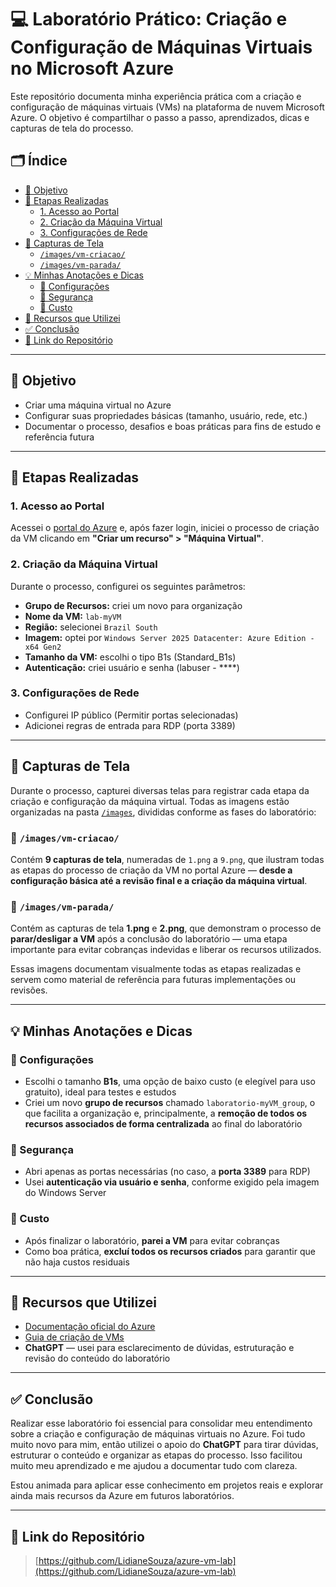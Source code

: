 # 💻 Laboratório Prático: Criação e Configuração de Máquinas Virtuais no Microsoft Azure

Este repositório documenta minha experiência prática com a criação e configuração de máquinas virtuais (VMs) na plataforma de nuvem Microsoft Azure. O objetivo é compartilhar o passo a passo, aprendizados, dicas e capturas de tela do processo.

## 🗂️ Índice

- [🎯 Objetivo](#-objetivo)  
- [🧱 Etapas Realizadas](#-etapas-realizadas)  
  - [1. Acesso ao Portal](#1-acesso-ao-portal)  
  - [2. Criação da Máquina Virtual](#2-criação-da-máquina-virtual)  
  - [3. Configurações de Rede](#3-configurações-de-rede)  
- [📸 Capturas de Tela](#-capturas-de-tela)  
  - [`/images/vm-criacao/`](#imagesvm-criacao)  
  - [`/images/vm-parada/`](#imagesvm-parada)  
- [💡 Minhas Anotações e Dicas](#-minhas-anotações-e-dicas)  
  - [🔧 Configurações](#-configurações)  
  - [🔐 Segurança](#-segurança)  
  - [💸 Custo](#-custo)  
- [🔗 Recursos que Utilizei](#-recursos-que-utilizei)  
- [✅ Conclusão](#-conclusão)  
- [🔗 Link do Repositório](#-link-do-repositório)

---

## 🎯 Objetivo

- Criar uma máquina virtual no Azure  
- Configurar suas propriedades básicas (tamanho, usuário, rede, etc.)  
- Documentar o processo, desafios e boas práticas para fins de estudo e referência futura  

---

## 🧱 Etapas Realizadas

### 1. Acesso ao Portal
Acessei o [portal do Azure](https://portal.azure.com) e, após fazer login, iniciei o processo de criação da VM clicando em **"Criar um recurso" > "Máquina Virtual"**.

### 2. Criação da Máquina Virtual
Durante o processo, configurei os seguintes parâmetros:

- **Grupo de Recursos:** criei um novo para organização  
- **Nome da VM:** `lab-myVM`  
- **Região:** selecionei `Brazil South`  
- **Imagem:** optei por `Windows Server 2025 Datacenter: Azure Edition - x64 Gen2`  
- **Tamanho da VM:** escolhi o tipo B1s (Standard_B1s)  
- **Autenticação:** criei usuário e senha (labuser - ****)  

### 3. Configurações de Rede
- Configurei IP público  (Permitir portas selecionadas)
- Adicionei regras de entrada para RDP (porta 3389)  

---

## 📸 Capturas de Tela

Durante o processo, capturei diversas telas para registrar cada etapa da criação e configuração da máquina virtual. Todas as imagens estão organizadas na pasta [`/images`](./images), divididas conforme as fases do laboratório:

### 📂 `/images/vm-criacao/`
Contém **9 capturas de tela**, numeradas de `1.png` a `9.png`, que ilustram todas as etapas do processo de criação da VM no portal Azure — **desde a configuração básica até a revisão final e a criação da máquina virtual**.

### 📂 `/images/vm-parada/`
Contém as capturas de tela **1.png** e **2.png**, que demonstram o processo de **parar/desligar a VM** após a conclusão do laboratório — uma etapa importante para evitar cobranças indevidas e liberar os recursos utilizados.

Essas imagens documentam visualmente todas as etapas realizadas e servem como material de referência para futuras implementações ou revisões.

---

## 💡 Minhas Anotações e Dicas

### 🔧 Configurações
- Escolhi o tamanho **B1s**, uma opção de baixo custo (e elegível para uso gratuito), ideal para testes e estudos  
- Criei um novo **grupo de recursos** chamado `laboratorio-myVM_group`, o que facilita a organização e, principalmente, a **remoção de todos os recursos associados de forma centralizada** ao final do laboratório  

### 🔐 Segurança
- Abri apenas as portas necessárias (no caso, a **porta 3389** para RDP)  
- Usei **autenticação via usuário e senha**, conforme exigido pela imagem do Windows Server   

### 💸 Custo
- Após finalizar o laboratório, **parei a VM** para evitar cobranças  
- Como boa prática, **excluí todos os recursos criados** para garantir que não haja custos residuais  

---

## 🔗 Recursos que Utilizei

- [Documentação oficial do Azure](https://learn.microsoft.com/pt-br/azure/)  
- [Guia de criação de VMs](https://learn.microsoft.com/pt-br/azure/virtual-machines/)  
- **ChatGPT** — usei para esclarecimento de dúvidas, estruturação e revisão do conteúdo do laboratório  

---

## ✅ Conclusão

Realizar esse laboratório foi essencial para consolidar meu entendimento sobre a criação e configuração de máquinas virtuais no Azure. Foi tudo muito novo para mim, então utilizei o apoio do **ChatGPT** para tirar dúvidas, estruturar o conteúdo e organizar as etapas do processo. Isso facilitou muito meu aprendizado e me ajudou a documentar tudo com clareza.

Estou animada para aplicar esse conhecimento em projetos reais e explorar ainda mais recursos da Azure em futuros laboratórios.

---

## 🔗 Link do Repositório

> [https://github.com/LidianeSouza/azure-vm-lab](https://github.com/LidianeSouza/azure-vm-lab)


